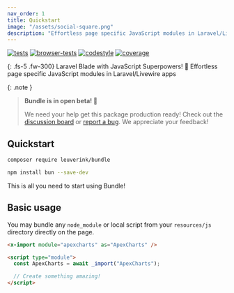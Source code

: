```yaml
---
nav_order: 1
title: Quickstart
image: "/assets/social-square.png"
description: "Effortless page specific JavaScript modules in Laravel/Livewire apps"
---
```


[![tests](https://github.com/gwleuverink/bundle/actions/workflows/tests.yml/badge.svg)](https://github.com/gwleuverink/bundle/actions/workflows/tests.yml)
[![browser-tests](https://github.com/gwleuverink/bundle/actions/workflows/browser-tests.yml/badge.svg)](https://github.com/gwleuverink/bundle/actions/workflows/browser-tests.yml)
[![codestyle](https://github.com/gwleuverink/bundle/actions/workflows/codestyle.yml/badge.svg)](https://github.com/gwleuverink/bundle/actions/workflows/codestyle.yml)
[![coverage](https://img.shields.io/codecov/c/github/gwleuverink/bundle?token=ON4MTY8C1B&color=45%2C190%2C65)](https://codecov.io/gh/gwleuverink/bundle)

{: .fs-5 .fw-300}
Laravel Blade with JavaScript Superpowers! 🚀 Effortless page specific JavaScript modules in Laravel/Livewire apps

{: .note }

> **Bundle is in open beta! 👀**
>
> We need your help get this package production ready! Check out the [discussion board](https://github.com/gwleuverink/bundle/discussions) or [report a bug](https://github.com/gwleuverink/bundle/issues/new/choose). We appreciate your feedback!

## Quickstart

```bash
composer require leuverink/bundle
```

```bash
npm install bun --save-dev
```

This is all you need to start using Bundle!

## Basic usage

You may bundle any `node_module` or local script from your `resources/js` directory directly on the page.

```html
<x-import module="apexcharts" as="ApexCharts" />

<script type="module">
  const ApexCharts = await _import("ApexCharts");

  // Create something amazing!
</script>
```
